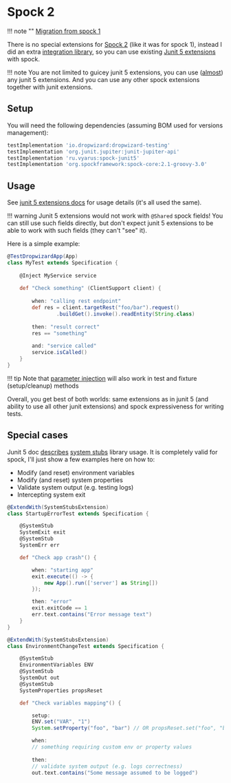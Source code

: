 # Spock 2

!!! note ""
    [Migration from spock 1](spock.md#migration-to-spock-2)

There is no special extensions for [Spock 2](http://spockframework.org) (like it was for spock 1),
instead I did an extra [integration library](https://github.com/xvik/spock-junit5),
so you can use existing [Junit 5 extensions](junit5.md) with spock.

!!! note
    You are not limited to guicey junit 5 extensions, you can use ([almost](https://github.com/xvik/spock-junit5#what-is-supported)) any junit 5 extensions.
    And you can use any other spock extensions together with junit extensions.


## Setup

You will need the following dependencies (assuming BOM used for versions management):

```groovy
testImplementation 'io.dropwizard:dropwizard-testing'
testImplementation 'org.junit.jupiter:junit-jupiter-api'
testImplementation 'ru.vyarus:spock-junit5'
testImplementation 'org.spockframework:spock-core:2.1-groovy-3.0'
```

## Usage

See [junit 5 extensions docs](junit5.md) for usage details (it's all used the same).

!!! warning
    Junit 5 extensions would not work with `@Shared` spock fields! You can still use
    such fields directly, but don't expect junit 5 extensions to be able to work with such fields (they can't "see" it).

Here is a simple example:

```groovy
@TestDropwizardApp(App)
class MyTest extends Specification {
    
    @Inject MyService service
    
    def "Check something" (ClientSupport client) {
        
        when: "calling rest endpoint"
        def res = client.targetRest("foo/bar").request()
                .buildGet().invoke().readEntity(String.class)
        
        then: "result correct"
        res == "something"
        
        and: "service called"
        service.isCalled()
    }
}
```

!!! tip
    Note that [parameter injection](junit5.md#parameter-injection) will also work in test and fixture (setup/cleanup) methods

Overall, you get best of both worlds: same extensions as in junit 5 (and ability to use all other junit extensions)
and spock expressiveness for writing tests.

## Special cases

Junit 5 doc [describes](junit5.md#dropwizard-startup-error)  [system stubs](https://github.com/webcompere/system-stubs) library
usage. It is completely valid for spock, I'll just show a few examples here on how to:

* Modify (and reset) environment variables
* Modify (and reset) system properties
* Validate system output (e.g. testing logs)
* Intercepting system exit

```groovy
@ExtendWith(SystemStubsExtension)
class StartupErrorTest extends Specification {

    @SystemStub
    SystemExit exit
    @SystemStub
    SystemErr err

    def "Check app crash"() {

        when: "starting app"
        exit.execute(() -> {
            new App().run(['server'] as String[])
        });

        then: "error"
        exit.exitCode == 1
        err.text.contains("Error message text")
    }
}
```

```groovy
@ExtendWith(SystemStubsExtension)
class EnvironmentChangeTest extends Specification {

    @SystemStub
    EnvironmentVariables ENV
    @SystemStub
    SystemOut out
    @SystemStub
    SystemProperties propsReset

    def "Check variables mapping"() {

        setup:
        ENV.set("VAR", "1")
        System.setProperty("foo", "bar") // OR propsReset.set("foo", "bar") - both works the same

        when: 
        // something requiring custom env or property values
        
        then:
        // validate system output (e.g. logs correctness)
        out.text.contains("Some message assumed to be logged")
```
